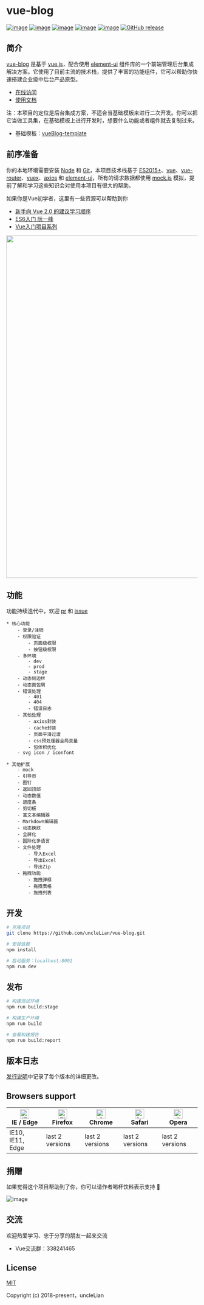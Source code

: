 # vue-blog

[![image](https://img.shields.io/badge/vue-2.6.8-brightgreen.svg)](https://github.com/vuejs/vue)
[![image](https://img.shields.io/badge/vue--router-3.0.2-brightgreen.svg)](https://github.com/vuejs/vue-router)
[![image](https://img.shields.io/badge/vuex-3.1.0-brightgreen.svg)](https://github.com/vuejs/vuex)
[![image](https://img.shields.io/badge/vue--cli-3.x-brightgreen.svg)](https://cli.vuejs.org/zh/)
[![image](https://img.shields.io/badge/element--ui-2.7.0-9cf.svg)](https://github.com/ElemeFE/element)
[![GitHub release](https://img.shields.io/github/release/uncleLian/vue-blog.svg)](https://github.com/uncleLian/vue-blog/releases)

## 简介

[vue-blog](https://github.com/uncleLian/vue-blog) 是基于 [vue.js](https://github.com/vuejs/vue)，配合使用 [element-ui](https://github.com/ElemeFE/element) 组件库的一个前端管理后台集成解决方案。它使用了目前主流的技术栈，提供了丰富的功能组件，它可以帮助你快速搭建企业级中后台产品原型。

- [在线访问](http://blog.liansixin.win)
- [使用文档](https://unclelian.github.io/vue-blog-docs/)

注：本项目的定位是后台集成方案，不适合当基础模板来进行二次开发。你可以把它当做工具集，在基础模板上进行开发时，想要什么功能或者组件就去复制过来。

- 基础模板：[vueBlog-template](https://github.com/uncleLian/vueBlog-template)

## 前序准备
你的本地环境需要安装 [Node](https://nodejs.org/en/) 和 [Git](https://git-scm.com/)，本项目技术栈基于 [ES2015+](http://es6.ruanyifeng.com/)、[vue](https://cn.vuejs.org)、[vue-router](https://router.vuejs.org/zh-cn/)、[vuex](https://vuex.vuejs.org/zh-cn/)、[axios](https://github.com/axios/axios) 和 [element-ui](http://element-cn.eleme.io/#/zh-CN/component/installation)，所有的请求数据都使用 [mock.js](http://mockjs.com/) 模拟，提前了解和学习这些知识会对使用本项目有很大的帮助。

如果你是Vue初学者，这里有一些资源可以帮助到你

- [新手向 Vue 2.0 的建议学习顺序](https://zhuanlan.zhihu.com/p/23134551?refer=evanyou)
- [ES6入门 阮一峰](http://es6.ruanyifeng.com/)
- [Vue入门项目系列](https://github.com/uncleLian/vue2-echo)

<img src="http://poci6sbqi.bkt.clouddn.com/vue-blog.jpg" width="900px" style="max-width: 100%;"/>

## 功能
功能持续迭代中，欢迎 [pr](https://github.com/uncleLian/vue-blog/pulls) 和 [issue](https://github.com/uncleLian/vue-blog/issues)

``` 
* 核心功能
    - 登录/注销
    - 权限验证
        - 页面级权限
        - 按钮级权限
    - 多环境
        - dev
        - prod
        - stage
    - 动态侧边栏
    - 动态面包屑
    - 错误处理
        - 401
        - 404
        - 错误日志
    - 其他处理
        - axios封装
        - cache封装
        - 页面平滑过渡
        - css预处理器全局变量
        - 包体积优化
    - svg icon / iconfont

* 其他扩展
    - mock
    - 引导页
    - 图钉
    - 返回顶部
    - 动态数值
    - 进度条
    - 剪切板
    - 富文本编辑器
    - Markdown编辑器
    - 动态换肤
    - 全屏化
    - 国际化多语言
    - 文件处理
        - 导入Excel
        - 导出Excel
        - 导出Zip
    - 拖拽功能
        - 拖拽弹框
        - 拖拽表格
        - 拖拽列表

```

## 开发
```bash
# 克隆项目
git clone https://github.com/uncleLian/vue-blog.git

# 安装依赖
npm install

# 启动服务：localhost:8002
npm run dev
```
## 发布

```bash
# 构建测试环境
npm run build:stage

# 构建生产环境
npm run build

# 查看构建报告
npm run build:report
```

## 版本日志
[发行说明](https://github.com/uncleLian/vue2-blog/releases)中记录了每个版本的详细更改。

## Browsers support

| [<img src="https://raw.githubusercontent.com/alrra/browser-logos/master/src/edge/edge_48x48.png" alt="IE / Edge" width="24px" height="24px" />](http://godban.github.io/browsers-support-badges/)</br>IE / Edge | [<img src="https://raw.githubusercontent.com/alrra/browser-logos/master/src/firefox/firefox_48x48.png" alt="Firefox" width="24px" height="24px" />](http://godban.github.io/browsers-support-badges/)</br>Firefox | [<img src="https://raw.githubusercontent.com/alrra/browser-logos/master/src/chrome/chrome_48x48.png" alt="Chrome" width="24px" height="24px" />](http://godban.github.io/browsers-support-badges/)</br>Chrome | [<img src="https://raw.githubusercontent.com/alrra/browser-logos/master/src/safari/safari_48x48.png" alt="Safari" width="24px" height="24px" />](http://godban.github.io/browsers-support-badges/)</br>Safari | [<img src="https://raw.githubusercontent.com/alrra/browser-logos/master/src/opera/opera_48x48.png" alt="Opera" width="24px" height="24px" />](http://godban.github.io/browsers-support-badges/)</br>Opera |
| --------- | --------- | --------- | --------- | --------- |
| IE10, IE11, Edge| last 2 versions| last 2 versions| last 2 versions| last 2 versions

## 捐赠

如果觉得这个项目帮助到了你，你可以请作者喝杯饮料表示支持 :green_heart:

![image](http://poci6sbqi.bkt.clouddn.com/donate.jpg)

## 交流
欢迎热爱学习、忠于分享的朋友一起来交流
- Vue交流群：338241465

## License
[MIT](http://opensource.org/licenses/MIT)

Copyright (c) 2018-present，uncleLian
